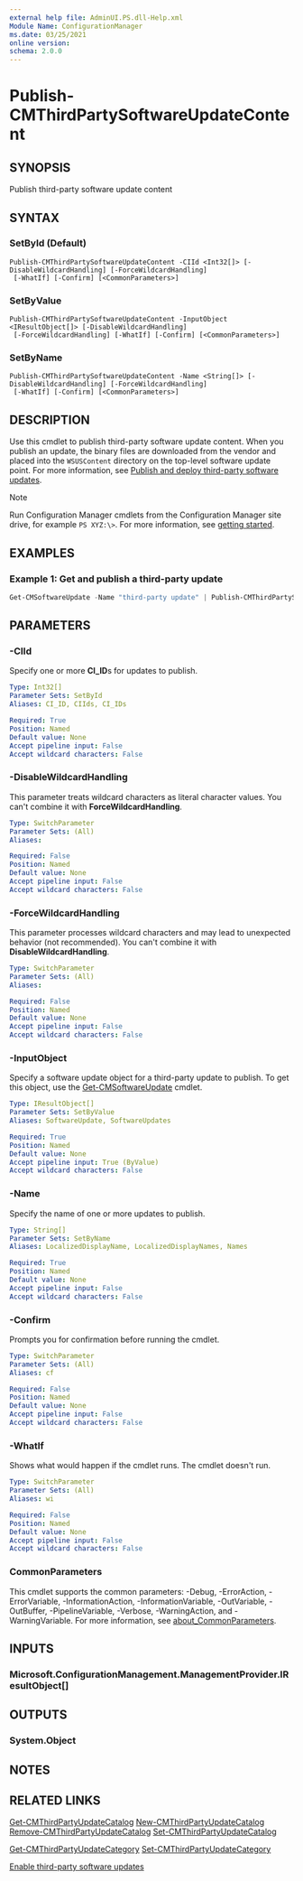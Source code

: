 ```yaml
---
external help file: AdminUI.PS.dll-Help.xml
Module Name: ConfigurationManager
ms.date: 03/25/2021
online version:
schema: 2.0.0
---
```


# Publish-CMThirdPartySoftwareUpdateContent

## SYNOPSIS

Publish third-party software update content

## SYNTAX

### SetById (Default)
```
Publish-CMThirdPartySoftwareUpdateContent -CIId <Int32[]> [-DisableWildcardHandling] [-ForceWildcardHandling]
 [-WhatIf] [-Confirm] [<CommonParameters>]
```

### SetByValue
```
Publish-CMThirdPartySoftwareUpdateContent -InputObject <IResultObject[]> [-DisableWildcardHandling]
 [-ForceWildcardHandling] [-WhatIf] [-Confirm] [<CommonParameters>]
```

### SetByName
```
Publish-CMThirdPartySoftwareUpdateContent -Name <String[]> [-DisableWildcardHandling] [-ForceWildcardHandling]
 [-WhatIf] [-Confirm] [<CommonParameters>]
```

## DESCRIPTION

Use this cmdlet to publish third-party software update content. When you publish an update, the binary files are downloaded from the vendor and placed into the `WSUSContent` directory on the top-level software update point. For more information, see [Publish and deploy third-party software updates](/mem/configmgr/sum/deploy-use/third-party-software-updates#publish-and-deploy-third-party-software-updates).

> [!NOTE]
> Run Configuration Manager cmdlets from the Configuration Manager site drive, for example `PS XYZ:\>`. For more information, see [getting started](/powershell/sccm/overview).

## EXAMPLES

### Example 1: Get and publish a third-party update

```powershell
Get-CMSoftwareUpdate -Name "third-party update" | Publish-CMThirdPartySoftwareUpdateContent
```

## PARAMETERS

### -CIId

Specify one or more **CI_ID**s for updates to publish.

```yaml
Type: Int32[]
Parameter Sets: SetById
Aliases: CI_ID, CIIds, CI_IDs

Required: True
Position: Named
Default value: None
Accept pipeline input: False
Accept wildcard characters: False
```

### -DisableWildcardHandling

This parameter treats wildcard characters as literal character values. You can't combine it with **ForceWildcardHandling**.

```yaml
Type: SwitchParameter
Parameter Sets: (All)
Aliases:

Required: False
Position: Named
Default value: None
Accept pipeline input: False
Accept wildcard characters: False
```

### -ForceWildcardHandling

This parameter processes wildcard characters and may lead to unexpected behavior (not recommended). You can't combine it with **DisableWildcardHandling**.

```yaml
Type: SwitchParameter
Parameter Sets: (All)
Aliases:

Required: False
Position: Named
Default value: None
Accept pipeline input: False
Accept wildcard characters: False
```

### -InputObject

Specify a software update object for a third-party update to publish. To get this object, use the [Get-CMSoftwareUpdate](Get-CMSoftwareUpdate.md) cmdlet.

```yaml
Type: IResultObject[]
Parameter Sets: SetByValue
Aliases: SoftwareUpdate, SoftwareUpdates

Required: True
Position: Named
Default value: None
Accept pipeline input: True (ByValue)
Accept wildcard characters: False
```

### -Name

Specify the name of one or more updates to publish.

```yaml
Type: String[]
Parameter Sets: SetByName
Aliases: LocalizedDisplayName, LocalizedDisplayNames, Names

Required: True
Position: Named
Default value: None
Accept pipeline input: False
Accept wildcard characters: False
```

### -Confirm
Prompts you for confirmation before running the cmdlet.

```yaml
Type: SwitchParameter
Parameter Sets: (All)
Aliases: cf

Required: False
Position: Named
Default value: None
Accept pipeline input: False
Accept wildcard characters: False
```

### -WhatIf
Shows what would happen if the cmdlet runs. The cmdlet doesn't run.

```yaml
Type: SwitchParameter
Parameter Sets: (All)
Aliases: wi

Required: False
Position: Named
Default value: None
Accept pipeline input: False
Accept wildcard characters: False
```

### CommonParameters
This cmdlet supports the common parameters: -Debug, -ErrorAction, -ErrorVariable, -InformationAction, -InformationVariable, -OutVariable, -OutBuffer, -PipelineVariable, -Verbose, -WarningAction, and -WarningVariable. For more information, see [about_CommonParameters](http://go.microsoft.com/fwlink/?LinkID=113216).

## INPUTS

### Microsoft.ConfigurationManagement.ManagementProvider.IResultObject[]

## OUTPUTS

### System.Object
## NOTES

## RELATED LINKS

[Get-CMThirdPartyUpdateCatalog](Get-CMThirdPartyUpdateCatalog.md)
[New-CMThirdPartyUpdateCatalog](New-CMThirdPartyUpdateCatalog.md)
[Remove-CMThirdPartyUpdateCatalog](Remove-CMThirdPartyUpdateCatalog.md)
[Set-CMThirdPartyUpdateCatalog](Set-CMThirdPartyUpdateCatalog.md)

[Get-CMThirdPartyUpdateCategory](Get-CMThirdPartyUpdateCategory.md)
[Set-CMThirdPartyUpdateCategory](Set-CMThirdPartyUpdateCategory.md)

[Enable third-party software updates](/mem/configmgr/sum/deploy-use/third-party-software-updates)
